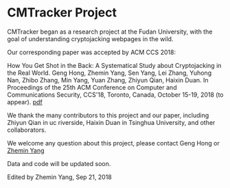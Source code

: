 # CMTracker Project

CMTracker began as a research project at the Fudan University, with the goal of understanding cryptojacking webpages in the wild.

Our corresponding paper was accepted by ACM CCS 2018: 

How You Get Shot in the Back: A Systematical Study about Cryptojacking in the Real World.
Geng Hong, Zhemin Yang, Sen Yang, Lei Zhang, Yuhong Nan, Zhibo Zhang, Min Yang, Yuan Zhang, Zhiyun Qian, Haixin Duan.
In Proceedings of the 25th ACM Conference on Computer and Communications Security, CCS'18, Toronto, Canada, October 15-19, 2018 (to appear).
[pdf](https://yangzhemin.github.io/papers/cmtracker-ccs2018.pdf)

We thank the many contributors to this project and our paper, including Zhiyun Qian in uc riverside, Haixin Duan in Tsinghua University, and other collaborators.

We welcome any question about this project, please contact Geng Hong or [Zhemin Yang](https://yangzhemin.github.io/)

Data and code will be updated soon.

Edited by Zhemin Yang, Sep 21, 2018

